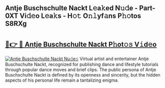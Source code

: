 ## Antje Buschschulte Nackt L𝚎a𝚔ed N𝚞𝚍e - Part-0XT Vi𝚍𝚎o L𝚎a𝚔s - H𝚘𝚝 O𝚗𝚕yf𝚊ns P𝚑𝚘tos S8RXg

# <h2><a href="http://kfcpkc.oniu.top/?m=Antje+Buschschulte+Nackt">🔗👉 🔴 Antje Buschschulte Nackt P𝚑ot𝚘𝚜 V𝚒d𝚎o</a></h2>

[![Antje Buschschulte Nackt Nu𝚍e𝚜](https://i.imgur.com/0qMVB7G.gif)](http://kfcpkc.oniu.top/?m=Antje+Buschschulte+Nackt)
Virtual artist and entertainer Antje Buschschulte Nackt, recognized for publishing dance and lifestyle tutorials through popular dance moves and brief clips. The public persona of Antje Buschschulte Nackt is defined by its openness and sincerity, but the hidden aspects of his personal life remain a tantalizing enigma.  
